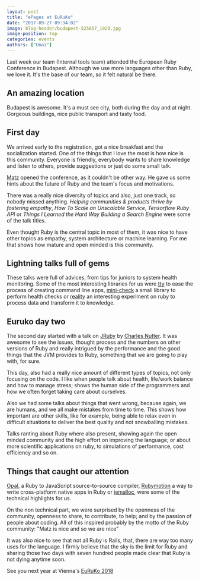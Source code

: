 ```yaml
---
layout: post
title: "ePages at EuRuKo"
date: "2017-09-27 09:34:02"
image: blog-header/budapest-525857_1920.jpg
image-position: top
categories: events
authors: ["Unai"]
---
```


Last week our team (Internal tools team) attended the European Ruby Conference in Budapest. Although we use more languages other than Ruby, we love it. It's the base of our team, so it felt natural be there.

## An amazing location

Budapest is awesome. It's a must see city, both during the day and at night. Gorgeous buildings, nice public transport and tasty food.

## First day

We arrived early to the registration, got a nice breakfast and the socialization started. One of the things that I love the most is how nice is this community. Everyone is friendly, everybody wants to share knowledge and listen to others, provide suggestions or just do some small talk.

[Matz](https://github.com/matz) opened the conference, as it couldn't be other way. He gave us some hints about the future of Ruby and the team's focus and motivations.

There was a really nice diversity of topics and also, just one track, so nobody missed anything. *Helping communities & products thrive by fostering empathy*, *How To Scale an Unscalable Service*, *Tensorflow Ruby API* or *Things I Learned the Hard Way Building a Search Engine* were some of the talk titles.

Even thought Ruby is the central topic in most of them, it was nice to have other topics as empathy, system architecture or machine learning. For me that shows how mature and open minded is this community.

## Lightning talks full of gems

These talks were full of advices, from tips for juniors to system health monitoring. Some of the most interesting libraries for us were [tty](https://github.com/piotrmurach/tty) to ease the process of creating command line apps, [mini-check](https://github.com/workshare/mini-check) a small library to perform health checks or [reality](https://github.com/molybdenum-99/reality) an interesting experiment on ruby to process data and transform it to knowledge.

## Euruko day two

The second day started with a talk on [JRuby](http://jruby.org/) by [Charles Nutter](https://github.com/headius). It was awesome to see the issues, thought process and the numbers on other versions of Ruby and really intrigued by the performance and the good things that the JVM provides to Ruby, something that we are going to play with, for sure.

This day, also had a really nice amount of different types of topics, not only focusing on the code. I like when people talk about health, life/work balance and how to manage stress; shows the human side of the programmers and how we often forget taking care about ourselves.

Also we had some talks about things that went wrong, because again, we are humans, and we all make mistakes from time to time. This shows how important are other skills, like for example, being able to relax even in difficult situations to deliver the best quality and not snowballing mistakes.

Talks ranting about Ruby where also present, showing again the open minded community and the high effort on improving the language; or about more scientific applications on ruby, to simulations of performance, cost efficiency and so on.

## Things that caught our attention

[Opal](https://github.com/opal/opal), a Ruby to JavaScript source-to-source compiler, [Rubymotion](http://www.rubymotion.com/) a way to write cross-platform native apps in Ruby or [jemalloc](https://github.com/jemalloc/jemalloc), were some of the technical highlights for us.

On the non technical part, we were surprised by the openness of the community, openness to share, to contribute, to help; and by the passion of people about coding. All of this inspired probably by the motto of the Ruby community: "Matz is nice and so we are nice"

It was also nice to see that not all Ruby is Rails, that, there are way too many uses for the language. I firmly believe that the sky is the limit for Ruby and sharing those two days with seven hundred people made clear that Ruby is not dying anytime soon.

See you next year at Vienna's [EuRuKo 2018](https://euruko.org/)

